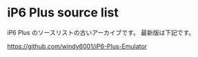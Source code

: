 # iP6 Plus source list

iP6 Plus のソースリストの古いアーカイブです。
最新版は下記です。

https://github.com/windy6001/iP6-Plus-Emulator

